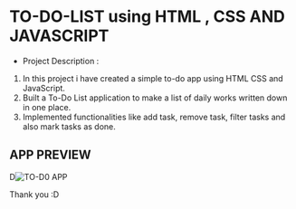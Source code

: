 # TO-DO-LIST using HTML , CSS AND JAVASCRIPT 

  * Project Description :

  1. In this project i have created a simple to-do app using HTML CSS and JavaScript.
  2. Built a To-Do List application to make a list of daily works written down in one place.
  3. Implemented functionalities like add task, remove task, filter tasks and also mark tasks as done.

## APP PREVIEW
 
D![TO-D0 APP](https://github.com/Adarsh-010101/TO-DO-LIST.github.io/assets/98680538/3d14494f-422e-4620-a287-614a8fec4e47)

Thank you :D
